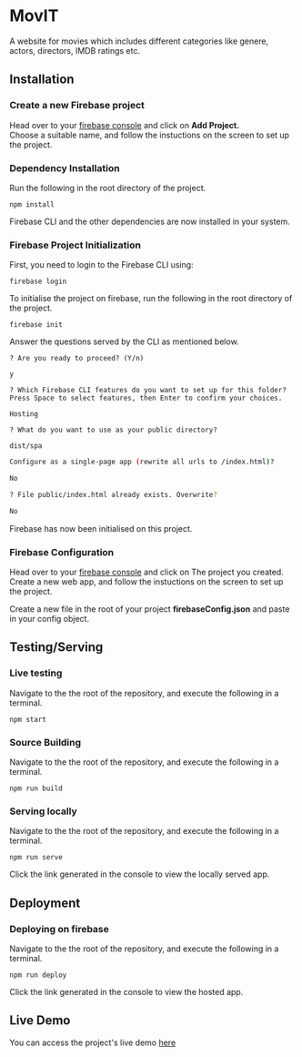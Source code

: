 # MovIT
A website for movies which includes different categories like genere, actors, directors, IMDB ratings etc.

## Installation

### Create a new Firebase project

Head over to your [firebase console](https://console.firebase.google.com/) and click on **Add Project.**<br/>
Choose a suitable name, and follow the instuctions on the screen to set up the project.

### Dependency Installation

Run the following in the root directory of the project.

```
npm install
```

Firebase CLI and the other dependencies are now installed in your system.

### Firebase Project Initialization

First, you need to login to the Firebase CLI using:

```
firebase login
```

To initialise the project on firebase, run the following in the root directory of the project.

```
firebase init 
```

Answer the questions served by the CLI as mentioned below.

```
? Are you ready to proceed? (Y/n) 

y
```

```
? Which Firebase CLI features do you want to set up for this folder? Press Space to select features, then Enter to confirm your choices. 

Hosting
```

```
? What do you want to use as your public directory? 

dist/spa
```


```bash
Configure as a single-page app (rewrite all urls to /index.html)? 

No
```

```bash
? File public/index.html already exists. Overwrite?

No
```

Firebase has now been initialised on this project.

### Firebase Configuration

Head over to your [firebase console](https://console.firebase.google.com/) and click on The project you created.<br/>
Create a new web app, and follow the instuctions on the screen to set up the project.

Create a new file in the root of your project __firebaseConfig.json__ and paste in your config object.

## Testing/Serving

### Live testing

Navigate to the the root of the repository, and execute the following in a terminal.

```
npm start
```

### Source Building

Navigate to the the root of the repository, and execute the following in a terminal.

```
npm run build
```

### Serving locally

Navigate to the the root of the repository, and execute the following in a terminal.

```
npm run serve
```

Click the link generated in the console to view the locally served app.

## Deployment

### Deploying on firebase

Navigate to the the root of the repository, and execute the following in a terminal.

```
npm run deploy
```

Click the link generated in the console to view the hosted app.

## Live Demo


You can access the project's live demo [here](https://we-project-324ee.web.app/index)
